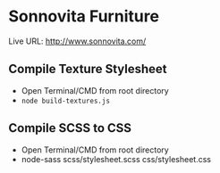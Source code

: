 # Sonnovita Furniture

Live URL: http://www.sonnovita.com/

## Compile Texture Stylesheet
- Open Terminal/CMD from root directory
- `node build-textures.js`

## Compile SCSS to CSS

- Open Terminal/CMD from root directory
- node-sass scss/stylesheet.scss css/stylesheet.css

